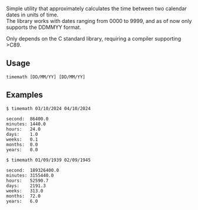 Simple utility that approximately calculates the time between two calendar dates in units of time.\
The library works with dates ranging from 0000 to 9999, and as of now only supports the DDMMYY format.

Only depends on the C standard library, requiring a compiler supporting >C89.

## Usage
```console
timemath [DD/MM/YY] [DD/MM/YY]
```
## Examples
```console
$ timemath 03/10/2024 04/10/2024

second:  86400.0
minutes: 1440.0
hours:   24.0
days:    1.0
weeks:   0.1
months:  0.0
years:   0.0
```
```console
$ timemath 01/09/1939 02/09/1945

second:  189326400.0
minutes: 3155440.0
hours:   52590.7
days:    2191.3
weeks:   313.0
months:  72.0
years:   6.0
```